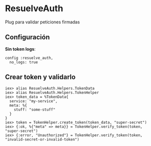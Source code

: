 # ResuelveAuth

Plug para validar peticiones firmadas

## Configuración
**Sin token logs**:
```
config :resuelve_auth,
  no_logs: true
```

## Crear token y validarlo
```
iex> alias ResuelveAuth.Helpers.TokenData
iex> alias ResuelveAuth.Helpers.TokenHelper
iex> token_data = %TokenData{
  service: "my-service",
  meta: %{
    stuff: "some-stuff"
  }
}
iex> token = TokenHelper.create_token(token_data, "super-secret")
iex> {:ok, %{"meta" => meta}} = TokenHelper.verify_token(token, "super-secret")
iex> {:error, "Unauthorized"} = TokenHelper.verify_token(token, "invalid-secret-or-invalid-token")
```
